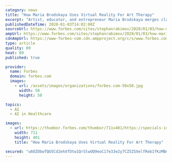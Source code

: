 ```yaml
---
category: news
title: "How Maria Brodskaya Uses Virtual Reality For Art Therapy"
excerpt: "Artist, educator, and entrepreneur Maria Brodskaya merges classical performance, neuroscience, holistic body practices into one-of-a-kind virtual reality art aimed to heal the viewer."
publishedDateTime: 2020-01-03T14:02:00Z
sourceUrl: https://www.forbes.com/sites/stephanrabimov/2020/01/03/how-maria-brodskaya-uses-virtual-reality-for-art-therapy/
ampUrl: https://www.forbes.com/sites/stephanrabimov/2020/01/03/how-maria-brodskaya-uses-virtual-reality-for-art-therapy/amp/
cdnAmpUrl: https://www-forbes-com.cdn.ampproject.org/c/s/www.forbes.com/sites/stephanrabimov/2020/01/03/how-maria-brodskaya-uses-virtual-reality-for-art-therapy/amp/
type: article
quality: 89
heat: 89
published: true

provider:
  name: Forbes
  domain: forbes.com
  images:
    - url: /assets/images/organizations/forbes.com-50x50.jpg
      width: 50
      height: 50

topics:
  - AI
  - AI in Healthcare

images:
  - url: https://thumbor.forbes.com/thumbor/711x401/https://specials-images.forbesimg.com/imageserve/5e0eddb94e291700061a5f4e/960x0.jpg?fit=scale
    width: 711
    height: 401
    title: "How Maria Brodskaya Uses Virtual Reality For Art Therapy"

secured: "u6OZObwTQU5Cd2ehXfDtw1QrSlwUQ9eoC17e33e2y7CZ5ZSXelfReb1fKzMBn/3vnxUmgyV2L+WJNVoAlD71xYj8DSMNrAB3Bj3SbWHe26nLcaAJB/pDlKMpjeq1CH5TEnjCwjxrTX8l0USPen8QZouOEBZhCjqf5QNWo4HSgXeaX4mZHq12Kt31FN0bLYdlWzEFKG9vJOOGlc7tQU/jh7ixYYQKQTnE+zHLWJlCIZgDayPiES9Oe5QItEuxFKag1csj6qtt02O/tA2eYaln8K2UCiySEXK5GtsuN6WDDaNuq1xJat7cHs/PA8OPpaFUuhCnYWagqRjBAl8jO9uk/PfZftLaGsbR71x8My73weobH2M/O1Spno0y4Gsvv37Sc3RxmUrw/0LuyHdfril3Va4Xa5igx+a1eA24tRxCPO1JVpZS82hCLw559ca49smul6rdfDmVWNLEroDGGnGeKQ==;WmPsyzTfZ2q02BoubUElvQ=="
---
```


